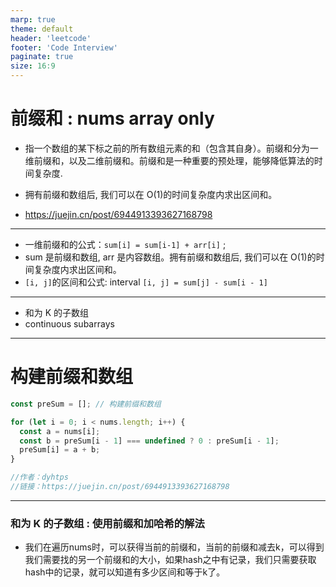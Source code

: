 ```yaml
---
marp: true
theme: default
header: 'leetcode'
footer: 'Code Interview'
paginate: true
size: 16:9
---
```


# 前缀和 : nums array only

- 指一个数组的某下标之前的所有数组元素的和（包含其自身）。前缀和分为一维前缀和，以及二维前缀和。前缀和是一种重要的预处理，能够降低算法的时间复杂度.
- 拥有前缀和数组后, 我们可以在 O(1)的时间复杂度内求出区间和。

- https://juejin.cn/post/6944913393627168798

---

- 一维前缀和的公式：`sum[i] = sum[i-1] + arr[i]` ;
- sum 是前缀和数组, arr 是内容数组。拥有前缀和数组后, 我们可以在 O(1)的时间复杂度内求出区间和。
- `[i, j]`的区间和公式: interval `[i, j] = sum[j] - sum[i - 1]`

---

- 和为 K 的子数组
- continuous subarrays

---

# 构建前缀和数组

```js
const preSum = []; // 构建前缀和数组

for (let i = 0; i < nums.length; i++) {
  const a = nums[i];
  const b = preSum[i - 1] === undefined ? 0 : preSum[i - 1];
  preSum[i] = a + b;
}

//作者：dyhtps
//链接：https://juejin.cn/post/6944913393627168798
```
---
### 和为 K 的子数组 : 使用前缀和加哈希的解法 
- 我们在遍历nums时，可以获得当前的前缀和，当前的前缀和减去k，可以得到我们需要找的另一个前缀和的大小，如果hash之中有记录，我们只需要获取hash中的记录，就可以知道有多少区间和等于k了。
